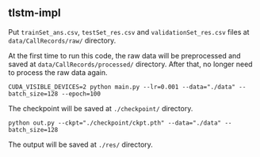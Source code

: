 ## tlstm-impl

Put `trainSet_ans.csv`, `testSet_res.csv` and `validationSet_res.csv` files
at `data/CallRecords/raw/` directory.

At the first time to run this code, the raw data will be preprocessed and saved
at `data/CallRecords/processed/` directory.
After that, no longer need to process the raw data again.

```shell
CUDA_VISIBLE_DEVICES=2 python main.py --lr=0.001 --data="./data" --batch_size=128 --epoch=100
```

The checkpoint will be saved at `./checkpoint/` directory.

```shell
python out.py --ckpt="./checkpoint/ckpt.pth" --data="./data" --batch_size=128
```

The output will be saved at `./res/` directory.
